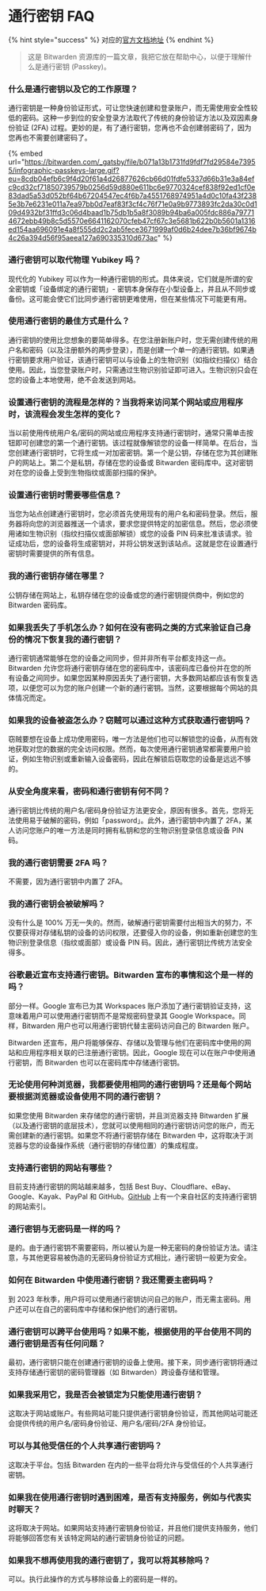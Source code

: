 # 通行密钥 FAQ

{% hint style="success" %}
对应的[官方文档地址](https://bitwarden.com/resources/passkeys-faq/)
{% endhint %}

> 这是 Bitwarden 资源库的一篇文章，我把它放在帮助中心，以便于理解什么是通行密钥 (Passkey)。

### 什么是通行密钥以及它的工作原理？ <a href="#what-is-a-passkey-and-how-does-it-work" id="what-is-a-passkey-and-how-does-it-work"></a>

通行密钥是一种身份验证形式，可让您快速创建和登录账户，而无需使用安全性较低的密码。这种一步到位的安全登录方法取代了传统的身份验证方法以及双因素身份验证 (2FA) 过程。更妙的是，有了通行密钥，您再也不会创建弱密码了，因为您再也不需要创建密码了。

{% embed url="https://bitwarden.com/_gatsby/file/b071a13b1731fd9fdf7fd29584e73955/infographic-passkeys-large.gif?eu=8cdb04efb6c9f4d20f61a4d26877626cb66d01fdfe5337d66b31e3a84efc9cd32cf71850739579b0256d59d880e611bc6e9770324cef838f92ed1cf0e83dad5a53d052bf64b67204547ec4f6b7a4551768974951a4d0c10fa43f2385e3b7e6231e011a7ea97bb0d7eaf83f3cf4c76f71e0a9b9773893fc2da30c0d109d4932bf31ffd3c06d4baad1b75db1b5a8f3089b94ba6a005fdc886a797714672ebb49b8c5d5570e6641162070cfeb47cf67c3e5681b622b0b5601a1316ed154aa696091e4a8f555dd2c2ab5fece3671999af0d6b24dee7b36bf9674b4c26a394d56f95aeea127a690335310d673ac" %}

### 通行密钥可以取代物理 Yubikey 吗？ <a href="#do-passkeys-replace-physical-yubikeys" id="do-passkeys-replace-physical-yubikeys"></a>

现代化的 Yubikey 可以作为一种通行密钥的形式。具体来说，它们就是所谓的安全密钥或「设备绑定的通行密钥」- 密钥本身保存在小型设备上，并且从不同步或备份。这可能会使它们比同步通行密钥更难使用，但在某些情况下可能更有用。

### 使用通行密钥的最佳方式是什么？ <a href="#whats-the-best-way-to-use-passkeys" id="whats-the-best-way-to-use-passkeys"></a>

通行密钥的使用比您想象的要简单得多。在您注册新账户时，您无需创建传统的用户名和密码（以及注册额外的两步登录），而是创建一个单一的通行密钥。如果通行密钥要求用户验证，该通行密钥可以与设备上的生物识别（如指纹扫描仪）结合使用。因此，当您登录账户时，只需通过生物识别验证即可进入。生物识别只会在您的设备上本地使用，绝不会发送到网站。

### 设置通行密钥的流程是怎样的？当我将来访问某个网站或应用程序时，该流程会发生怎样的变化？ <a href="#what-is-the-process-to-set-up-a-passkey-how-does-that-process-change-when-i-go-to-a-site-or-app-in-t" id="what-is-the-process-to-set-up-a-passkey-how-does-that-process-change-when-i-go-to-a-site-or-app-in-t"></a>

当以前使用传统用户名/密码的网站或应用程序支持通行密钥时，通常只需单击按钮即可创建您的第一个通行密钥。该过程就像解锁您的设备一样简单。在后台，当您创建通行密钥时，它将生成一对加密密钥。第一个是公钥，存储在您为其创建账户的网站上。第二个是私钥，存储在您的设备或 Bitwarden 密码库中。这对密钥对在您的设备上受到生物指纹或面部扫描的保护。

### 设置通行密钥时需要哪些信息？ <a href="#what-information-is-required-when-setting-up-a-passkey" id="what-information-is-required-when-setting-up-a-passkey"></a>

当您为站点创建通行密钥时，您必须首先使用现有的用户名和密码登录。然后，服务器将向您的浏览器推送一个请求，要求您提供特定的加密信息。然后，您必须使用诸如生物识别（指纹扫描仪或面部解锁）或您的设备 PIN 码来批准该请求。验证成功后，您的设备将生成密钥对，并将公钥发送到该站点。这就是您在设置通行密钥时需要提供的所有信息。

### 我的通行密钥存储在哪里？ <a href="#where-are-my-passkeys-stored" id="where-are-my-passkeys-stored"></a>

公钥存储在网站上，私钥存储在您的设备或您的通行密钥提供商中，例如您的 Bitwarden 密码库。

### 如果我丢失了手机怎么办？如何在没有密码之类的方式来验证自己身份的情况下恢复我的通行密钥？ <a href="#what-happens-if-i-lose-my-phone-how-do-i-recover-my-passkey-with-nothing-like-a-password-to-identify" id="what-happens-if-i-lose-my-phone-how-do-i-recover-my-passkey-with-nothing-like-a-password-to-identify"></a>

通行密钥通常能够在您的设备之间同步，但并非所有平台都支持这一点。Bitwarden 允许您将通行密钥存储在您的密码库中，该密码库已备份并在您的所有设备之间同步。如果您因某种原因丢失了通行密钥，大多数网站都应该有恢复选项，以便您可以为您的账户创建一个新的通行密钥。当然，这要根据每个网站的具体情况而定。

### 如果我的设备被盗怎么办？窃贼可以通过这种方式获取通行密钥吗？ <a href="#what-happens-if-my-device-is-stolen-can-a-thief-gain-access-to-passkeys-in-that-way" id="what-happens-if-my-device-is-stolen-can-a-thief-gain-access-to-passkeys-in-that-way"></a>

窃贼要想在设备上成功使用密码，唯一方法是他们也可以解锁您的设备，从而有效地获取对您的数据的完全访问权限。然而，每次使用通行密钥通常都需要用户验证，例如生物识别或重新输入设备密码，因此在解锁后窃取您的设备是远远不够的。

### 从安全角度来看，密码和通行密钥有何不同？ <a href="#from-a-security-perspective-how-do-passwords-and-passkeys-compare" id="from-a-security-perspective-how-do-passwords-and-passkeys-compare"></a>

通行密钥比传统的用户名/密码身份验证方法更安全，原因有很多。首先，您将无法使用易于破解的密码，例如「password」。此外，通行密钥中内置了 2FA，某人访问您账户的唯一方法是同时拥有私钥和您的生物识别登录信息或设备 PIN 码。

### 我的通行密钥需要 2FA 吗？ <a href="#do-i-need-2fa-with-my-passkey" id="do-i-need-2fa-with-my-passkey"></a>

不需要，因为通行密钥中内置了 2FA。

### 我的通行密钥会被破解吗？ <a href="#can-my-passkey-be-hacked" id="can-my-passkey-be-hacked"></a>

没有什么是 100% 万无一失的。然而，破解通行密钥需要付出相当大的努力，不仅要获得对存储私钥的设备的访问权限，还要侵入你的设备，例如重新创建您的生物识别登录信息（指纹或面部）或设备 PIN 码。因此，通行密钥比传统方法安全得多。

### 谷歌最近宣布支持通行密钥。Bitwarden 宣布的事情和这个是一样的吗？ <a href="#google-recently-announced-passkey-support.-is-this-the-same-thing-that-bitwarden-is-announcing" id="google-recently-announced-passkey-support.-is-this-the-same-thing-that-bitwarden-is-announcing"></a>

部分一样。Google 宣布已为其 Workspaces 账户添加了通行密钥验证支持，这意味着用户可以使用通行密钥而不是常规密码登录其 Google Workspace。同样，Bitwarden 用户也可以用通行密钥代替主密码访问自己的 Bitwarden 账户。

Bitwarden 还宣布，用户将能够保存、存储以及管理与他们在密码库中使用的网站和应用程序相关联的已注册通行密钥。因此，Google 现在可以在账户中使用通行密钥，而 Bitwarden 也可以在密码库中存储通行密钥。

### 无论使用何种浏览器，我都要使用相同的通行密钥吗？还是每个网站要根据浏览器或设备使用不同的通行密钥？ <a href="#do-i-use-the-same-passkey-regardless-of-the-browser-im-on-or-will-each-site-require-a-different-pass" id="do-i-use-the-same-passkey-regardless-of-the-browser-im-on-or-will-each-site-require-a-different-pass"></a>

如果您使用 Bitwarden 来存储您的通行密钥，并且浏览器支持 Bitwarden 扩展（以及通行密钥的底层技术），您就可以使用相同的通行密钥访问您的账户，而无需创建新的通行密钥。如果您不将通行密钥存储在 Bitwarden 中，这将取决于浏览器与您的设备操作系统（通行密钥的存储位置）的集成程度。

### 支持通行密钥的网站有哪些？ <a href="#what-are-some-examples-of-sites-that-support-passkeys" id="what-are-some-examples-of-sites-that-support-passkeys"></a>

目前支持通行密钥的网站越来越多，包括 Best Buy、Cloudflare、eBay、Google、Kayak、PayPal 和 GitHub。[GitHub](https://github.com/passwordless/passkeys-index/blob/main/passkey-index.md) 上有一个来自社区的支持通行密钥的网站索引。

### 通行密钥与无密码是一样的吗？ <a href="#are-passkeys-the-same-as-passwordless" id="are-passkeys-the-same-as-passwordless"></a>

是的。由于通行密钥不需要密码，所以被认为是一种无密码的身份验证方法。请注意，与其他更容易被伪造的无密码身份验证方式相比，通行密钥一般更为安全。

### 如何在 Bitwarden 中使用通行密钥？我还需要主密码吗？ <a href="#how-will-i-use-passkeys-with-bitwarden-do-i-still-need-a-master-password" id="how-will-i-use-passkeys-with-bitwarden-do-i-still-need-a-master-password"></a>

到 2023 年秋季，用户将可以使用通行密钥访问自己的账户，而无需主密码。用户还可以在自己的密码库中存储和保护他们的通行密钥。

### 通行密钥可以跨平台使用吗？如果不能，根据使用的平台使用不同的通行密钥是否有任何问题？ <a href="#can-passkeys-be-used-across-platforms-if-not-are-there-any-issues-with-having-different-passkeys-dep" id="can-passkeys-be-used-across-platforms-if-not-are-there-any-issues-with-having-different-passkeys-dep"></a>

最初，通行密钥只能在创建通行密钥的设备上使用。接下来，同步通行密钥将通过支持存储通行密钥的密码管理器（如 Bitwarden）跨设备存储和管理。

### 如果我采用它，我是否会被锁定为只能使用通行密钥？ <a href="#will-i-be-locked-into-using-passkeys-if-i-adopt-it" id="will-i-be-locked-into-using-passkeys-if-i-adopt-it"></a>

这取决于网站或账户。有些网站可能只提供通行密钥身份验证，而其他网站可能还会提供传统的用户名/密码身份验证、用户名/密码/2FA 身份验证。

### 可以与其他受信任的个人共享通行密钥吗？ <a href="#can-passkeys-be-shared-with-other-trusted-individuals" id="can-passkeys-be-shared-with-other-trusted-individuals"></a>

这取决于平台。包括 Bitwarden 在内的一些平台将允许与受信任的个人共享通行密钥。

### 如果我在使用通行密钥时遇到困难，是否有支持服务，例如与代表实时聊天？ <a href="#is-there-support-such-as-a-live-chat-representative-to-speak-with-if-im-having-trouble-with-my-passk" id="is-there-support-such-as-a-live-chat-representative-to-speak-with-if-im-having-trouble-with-my-passk"></a>

这将取决于网站。如果网站支持通行密钥身份验证，并且他们提供支持服务，他们将能够回答您有关该特定网站的通行密钥身份验证的问题。

### 如果我不想再使用我的通行密钥了，我可以将其移除吗？ <a href="#if-i-no-longer-want-to-use-my-passkey-can-i-remove-it" id="if-i-no-longer-want-to-use-my-passkey-can-i-remove-it"></a>

可以。执行此操作的方式与移除设备上的密码是一样的。
